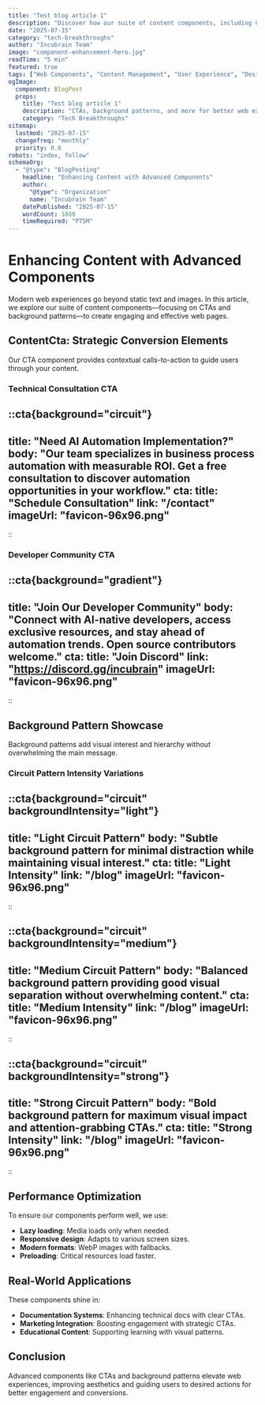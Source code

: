 ```yaml
---
title: "Test blog article 1"
description: "Discover how our suite of content components, including CTAs and background patterns, can elevate your web experiences."
date: "2025-07-15"
category: "tech-breakthroughs"
author: "Incubrain Team"
image: "component-enhancement-hero.jpg"
readTime: "5 min"
featured: true
tags: ["Web Components", "Content Management", "User Experience", "Design Patterns"]
ogImage:
  component: BlogPost
  props:
    title: "Test blog article 1"
    description: "CTAs, background patterns, and more for better web experiences"
    category: "Tech Breakthroughs"
sitemap:
  lastmod: "2025-07-15"
  changefreq: "monthly"
  priority: 0.8
robots: "index, follow"
schemaOrg:
  - "@type": "BlogPosting"
    headline: "Enhancing Content with Advanced Components"
    author:
      "@type": "Organization"
      name: "Incubrain Team"
    datePublished: "2025-07-15"
    wordCount: 1800
    timeRequired: "PT5M"
---
```


# Enhancing Content with Advanced Components

Modern web experiences go beyond static text and images. In this article, we explore our suite of content components—focusing on CTAs and background patterns—to create engaging and effective web pages.

## ContentCta: Strategic Conversion Elements

Our CTA component provides contextual calls-to-action to guide users through your content.

### Technical Consultation CTA

::cta{background="circuit"}
---
title: "Need AI Automation Implementation?"
body: "Our team specializes in business process automation with measurable ROI. Get a free consultation to discover automation opportunities in your workflow."
cta:
  title: "Schedule Consultation"
  link: "/contact"
imageUrl: "favicon-96x96.png"
---
::

### Developer Community CTA

::cta{background="gradient"}
---
title: "Join Our Developer Community"
body: "Connect with AI-native developers, access exclusive resources, and stay ahead of automation trends. Open source contributors welcome."
cta:
  title: "Join Discord"
  link: "https://discord.gg/incubrain"
imageUrl: "favicon-96x96.png"
---
::

## Background Pattern Showcase

Background patterns add visual interest and hierarchy without overwhelming the main message.

### Circuit Pattern Intensity Variations

::cta{background="circuit" backgroundIntensity="light"}
---
title: "Light Circuit Pattern"
body: "Subtle background pattern for minimal distraction while maintaining visual interest."
cta:
  title: "Light Intensity"
  link: "/blog"
imageUrl: "favicon-96x96.png"
---
::

::cta{background="circuit" backgroundIntensity="medium"}
---
title: "Medium Circuit Pattern"
body: "Balanced background pattern providing good visual separation without overwhelming content."
cta:
  title: "Medium Intensity"
  link: "/blog"
imageUrl: "favicon-96x96.png"
---
::

::cta{background="circuit" backgroundIntensity="strong"}
---
title: "Strong Circuit Pattern"
body: "Bold background pattern for maximum visual impact and attention-grabbing CTAs."
cta:
  title: "Strong Intensity"
  link: "/blog"
imageUrl: "favicon-96x96.png"
---
::

## Performance Optimization

To ensure our components perform well, we use:

- **Lazy loading**: Media loads only when needed.
- **Responsive design**: Adapts to various screen sizes.
- **Modern formats**: WebP images with fallbacks.
- **Preloading**: Critical resources load faster.

## Real-World Applications

These components shine in:

- **Documentation Systems**: Enhancing technical docs with clear CTAs.
- **Marketing Integration**: Boosting engagement with strategic CTAs.
- **Educational Content**: Supporting learning with visual patterns.

## Conclusion

Advanced components like CTAs and background patterns elevate web experiences, improving aesthetics and guiding users to desired actions for better engagement and conversions.
